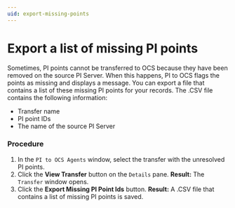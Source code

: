 ```yaml
---
uid: export-missing-points
---
```



# Export a list of missing PI points

Sometimes, PI points cannot be transferred to OCS because they have been removed on the source PI Server. When this happens, PI to OCS flags the points as missing and displays a message. You can export a file that contains a list of these missing PI points for your records. The .CSV file contains the following information:

- Transfer name
- PI point IDs
- The name of the source PI Server

### Procedure

1. In the `PI to OCS Agents` window, select the transfer with the unresolved PI points.
2. Click the **View Transfer** button on the `Details` pane.
   **Result:** The `Transfer` window opens.
3. Click the **Export Missing PI Point Ids** button.
   **Result:** A .CSV file that contains a list of missing PI points is saved.